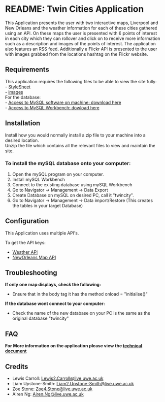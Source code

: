 # README: Twin Cities Application

This Application presents the user with two interactive maps, Liverpool and New Orleans and the weather information for each of these cities gathered using an API. On these maps the user is presented with 6 points of interest in each city which they can rollover and click on to receive more information such as a description and images of the points of interest. The application also features an RSS feed. Additionally a Flickr API is presented to the user with images grabbed from the locations hashtag on the Flickr website. 


## Requirements

This application requires the following files to be able to view the site fully:     
    - [StyleSheet](link)   
    - [images](link)   
    For the database:  
    - [Access to MySQL software on machine: download here](link)  
    - [Access to MySQL Workbench: dowload here](link)

## Installation 

Install how you would normally install a zip file to your machine into a desired location.  
Unzip the file which contains all the relevant files to view and maintain the site. 


### To install the mySQL database onto your computer: 
1. Open the mySQL program on your computer.
2. Install mySQL Workbench 
3. Connect to the existing database using mySQL Workbench
4. Go to Navigator -> Management -> Data Export 
3. Create Database on mySQL on desired PC, call it "twincity".
4. Go to Navigator -> Management -> Data import/Restore (This creates the tables in your target Database)


## Configuration 
This Application uses multiple API's.

To get the API keys:

  - [Weather API](link)  
  - [NewOrleans Map API](link)

## Troubleshooting

**If only one map displays, check the following:**
- Ensure that in the body tag it has the method
 onload = "initialise()"   

 **If the database wont connect to your computer:**
 - Check the name of the new database on your PC is the same as the original database "twincity"


## FAQ
  
   **For More information on the application please view the [technical document](link)**

## Credits
- Lewis Carroll: Lewis2.Carroll@live.uwe.ac.uk
- Liam Upstone-Smith: Liam2.Upstone-Smith@live.uwe.ac.uk
- Zoe Stone: Zoe4.Stone@live.uwe.ac.uk
- Airen Ng: Airen.Ng@live.uwe.ac.uk
